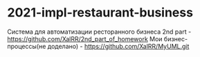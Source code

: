 # 2021-impl-restaurant-business
Система для автоматизации ресторанного бизнеса
2nd part - https://github.com/XalRR/2nd_part_of_homework
 Мои бизнес-процессы(не доделано) - https://github.com/XalRR/MyUML.git
